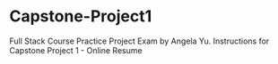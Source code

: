 # Capstone-Project1
Full Stack Course Practice Project Exam by Angela Yu. Instructions for Capstone Project 1 - Online Resume

